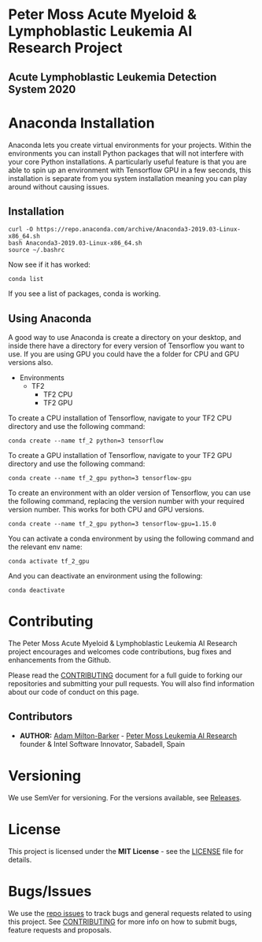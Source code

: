# Peter Moss Acute Myeloid & Lymphoblastic Leukemia AI Research Project

## Acute Lymphoblastic Leukemia Detection System 2020

# Anaconda Installation

Anaconda lets you create virtual environments for your projects. Within the environments you can install Python packages that will not interfere with your core Python installations. A particularly useful feature is that you are able to spin up an environment with Tensorflow GPU in a few seconds, this installation is separate from you system installation meaning you can play around without causing issues. 

## Installation

```
curl -O https://repo.anaconda.com/archive/Anaconda3-2019.03-Linux-x86_64.sh
bash Anaconda3-2019.03-Linux-x86_64.sh
source ~/.bashrc
```

Now see if it has worked:

```
conda list
```
If you see a list of packages, conda is working. 

## Using Anaconda

A good way to use Anaconda is create a directory on your desktop, and inside there have a directory for every version of Tensorflow you want to use. If you are using GPU you could have the a folder for CPU and GPU versions also.

- Environments
    - TF2
        - TF2 CPU
        - TF2 GPU

To create a CPU installation of Tensorflow, navigate to your TF2 CPU directory and use the following command:

```
conda create --name tf_2 python=3 tensorflow
```

To create a GPU installation of Tensorflow, navigate to your TF2 GPU directory and use the following command:

```
conda create --name tf_2_gpu python=3 tensorflow-gpu
```
To create an environment with an older version of Tensorflow, you can use the following command, replacing the version number with your required version number. This works for both CPU and GPU versions.

```
conda create --name tf_2_gpu python=3 tensorflow-gpu=1.15.0
```
You can activate a conda environment by using the following command and the relevant env name:

```
conda activate tf_2_gpu
```
And you can deactivate an environment using the following:

```
conda deactivate
```

# Contributing

The Peter Moss Acute Myeloid & Lymphoblastic Leukemia AI Research project encourages and welcomes code contributions, bug fixes and enhancements from the Github.

Please read the [CONTRIBUTING](https://github.com/AMLResearchProject/ALL-Detection-System-2020/blob/master/CONTRIBUTING.md "CONTRIBUTING") document for a full guide to forking our repositories and submitting your pull requests. You will also find information about our code of conduct on this page.

## Contributors

- **AUTHOR:** [Adam Milton-Barker](https://www.leukemiaresearchassociation.ai/ "Adam Milton-Barker") - [Peter Moss Leukemia AI Research](https://www.leukemiaresearchassociation.ai "Peter Moss Leukemia AI Research") founder & Intel Software Innovator, Sabadell, Spain

# Versioning

We use SemVer for versioning. For the versions available, see [Releases](https://github.com/AMLResearchProject/ALL-Detection-System-2020/releases "Releases").

# License

This project is licensed under the **MIT License** - see the [LICENSE](https://github.com/AMLResearchProject/ALL-Detection-System-2020/blob/master/LICENSE "LICENSE") file for details.

# Bugs/Issues

We use the [repo issues](https://github.com/AMLResearchProject/ALL-Detection-System-2020/issues "repo issues") to track bugs and general requests related to using this project. See [CONTRIBUTING](https://github.com/AMLResearchProject/ALL-Detection-System-2020/blob/master/CONTRIBUTING.md "CONTRIBUTING") for more info on how to submit bugs, feature requests and proposals.
